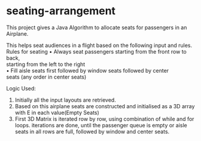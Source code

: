 # seating-arrangement
This project gives a Java Algorithm to allocate seats for passengers in an Airplane. 


This helps	seat	audiences	in	a	flight	based	on	the	following	input	and	rules.
Rules	for	seating	
• Always	seat	passengers	starting	from	the	front	row	to	back,	
starting	from	the	left	to	the	right	
• Fill	aisle	seats	first	followed	by	window	seats	followed	by	center	
seats	(any	order	in	center	seats)

Logic Used:
1) Initially all the input layouts are retrieved.
2) Based on this airplane seats  are constructed and initialised as a 3D array with E in each value(Empty Seats)
3) First 3D Matrix is iterated row by row, using combination of while and for loops.
	iterations are done, until the passenger queue is empty or aisle seats in all rows are full, followed by window and center seats.
